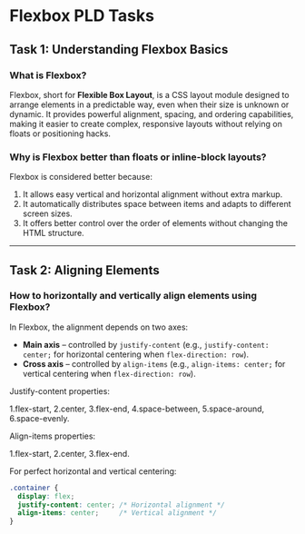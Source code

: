 # Flexbox PLD Tasks

## Task 1: Understanding Flexbox Basics

### What is Flexbox?
Flexbox, short for **Flexible Box Layout**, is a CSS layout module designed to arrange elements in a predictable way, even when their size is unknown or dynamic. It provides powerful alignment, spacing, and ordering capabilities, making it easier to create complex, responsive layouts without relying on floats or positioning hacks.

### Why is Flexbox better than floats or inline-block layouts?
Flexbox is considered better because:

1. It allows easy vertical and horizontal alignment without extra markup.
2. It automatically distributes space between items and adapts to different screen sizes.
3. It offers better control over the order of elements without changing the HTML structure.

---

## Task 2: Aligning Elements

### How to horizontally and vertically align elements using Flexbox?
In Flexbox, the alignment depends on two axes:

- **Main axis** – controlled by `justify-content` (e.g., `justify-content: center;` for horizontal centering when `flex-direction: row`).
- **Cross axis** – controlled by `align-items` (e.g., `align-items: center;` for vertical centering when `flex-direction: row`).

Justify-content properties:

1.flex-start,
2.center,
3.flex-end,
4.space-between,
5.space-around,
6.space-evenly.

Align-items properties:

1.flex-start,
2.center,
3.flex-end.

For perfect horizontal and vertical centering:

```css
.container {
  display: flex;
  justify-content: center; /* Horizontal alignment */
  align-items: center;     /* Vertical alignment */
}